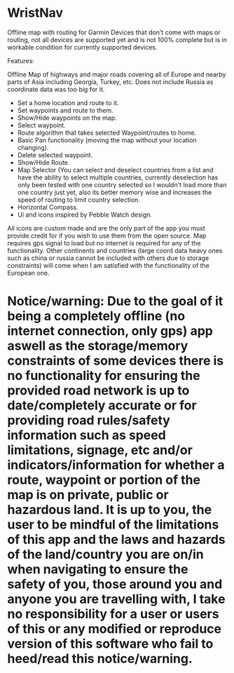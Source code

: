 # WristNav
Offline map with routing for Garmin Devices that don't come with maps or routing, not all devices are supported yet and is not 100% complete but is in workable condition for currently supported devices.

Features:

Offline Map of highways and major roads covering all of Europe and nearby parts of Asia including Georgia, Turkey, etc. Does not include Russia as coordinate data was too big for it.

 * Set a home location and route to it.
 * Set waypoints and route to them.
 * Show/Hide waypoints on the map.
 * Select waypoint.
 * Route algorithm that takes selected Waypoint/routes to home.
 * Basic Pan functionality (moving the map without your location changing).
 * Delete selected waypoint.
 * Show/Hide Route.
 * Map Selector (You can select and deselect countries from a list and have the ability to select multiple countries, currently deselection has 
   only been tested with one country selected so I wouldn't load more than one country just yet, also its better memory wise and increases the speed of routing to limit country selection.
 * Horizontal Compass.
 * Ui and icons inspired by Pebble Watch design.
 
 
All icons are custom made and are the only part of the app you must provide credit for if you wish to use them from the open source.
Map requires gps signal to load but no internet is required for any of the functionality. Other continents and countries (large coord data heavy ones such as china or russia cannot be included with others 
due to storage constraints) will come when I am satisfied with the functionality of the European one. 


 # Notice/warning: Due to the goal of it being a completely offline (no internet connection, only gps) app aswell as the storage/memory constraints of some devices there is no functionality for ensuring the provided road network is up to date/completely  accurate or for providing road rules/safety information such as speed limitations, signage, etc and/or indicators/information for whether a route, waypoint or portion of the map is on private, public or hazardous land. It is up to you, the user to be mindful of the limitations of this app and the laws and hazards of the land/country you are on/in when navigating to ensure the safety of you, those around you and anyone you are travelling with, I take no responsibility for a user or users of this or any modified or reproduce version of this software who fail to heed/read this notice/warning.
